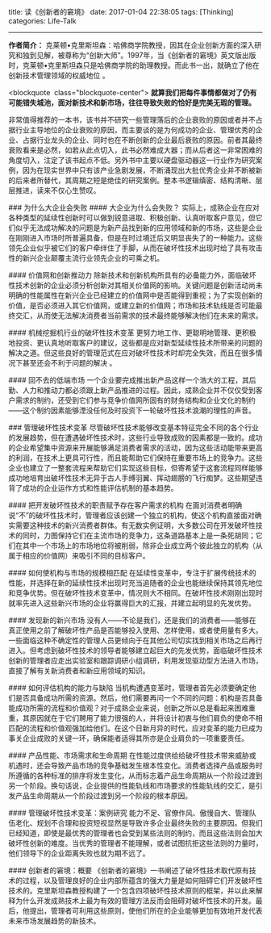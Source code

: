 title: 读《创新者的窘境》
date: 2017-01-04 22:38:05
tags: [Thinking]
categories: Life-Talk

---

**作者简介：** 克莱顿•克里斯坦森：哈佛商学院教授，因其在企业创新方面的深入研究和独到见解，被尊称为“创新大师”。1997年，当《创新者的窘境》英文版出版时，克莱顿•克里斯坦森只是哈佛商学院的助理教授。而此书一出，就确立了他在创新技术管理领域的权威地位 。

<blockquote  class="blockquote-center">
**就算我们把每件事情都做对了仍有可能错失城池，面对新技术和新市场，往往导致失败的恰好是完美无瑕的管理。**
</blockquote>

非常值得推荐的一本书，该书并不研究一些管理落后的企业衰败的原因或者并不占据行业主导地位的企业衰败的原因，而主要谈的是为何成功的企业、管理优秀的企业、占据行业龙头的企业、同时也在不断创新的企业最后衰败的原因。前者其最终衰败看来是必然，如若从此点切入，此书必然难成大器；而从后者这一非常困难的角度切入，注定了该书起点不低。另外书中主要以硬盘驱动器这一行业作为研究案例，因为在现实世界中只有该产业急剧发展，不断涌现出大批优秀企业并不断被新的后来者所替代，其周期之短是绝佳的研究案例。整本书逻辑缜密、结构清晰、层层推进，读来不仅心生赞叹。

### 为什么大企业会失败
#### 大企业为什么会失败？
实际上，成熟企业在应对各种类型的延续性创新时可以做到锐意进取、积极创新、认真听取客户意见，但它们似乎无法成功解决的问题是为新产品找到新的应用领域和新的市场，这些是企业在刚刚进入市场时所普遍具备，但是在时过境迁后又明显丧失了的一种能力。这些领先企业似乎被它们的客户牵绊住了手脚，从而在破坏性技术出现时给了具有攻击性的新兴企业颠覆主流行业领先企业的可乘之机。

#### 价值网和创新推动力
除新技术和创新机构所具有的必备能力外，面临破坏性技术创新的企业必须分析创新对其相关价值网的影响。关键问题是创新活动尚未明确的性能属性在新兴企业已经建立的价值网中是否能得到重视；为了实现创新的价值，是否必须进入其它价值网，或建立新的价值网；市场和技术轨线是否可能最终交汇，从而使无法解决消费者当前需求的技术最终能够解决他们在未来的需求。

#### 机械挖掘机行业的破坏性技术变革
更努力地工作、更聪明地管理、更积极地投资、更认真地听取客户的建议，这些都是应对新型延续性技术所带来的问题的解决之道。但这些良好的管理范式在应对破坏性技术时却完全失效，而且在很多情况下甚至还会不利于问题的解决 。

#### 回不去的低端市场
一个企业要完成推出新产品这样一个浩大的工程，其后勤、人力和推动力都必须跟上新产品推进的过程。因此，成熟企业并不仅仅受到客户需求的制约，还受到它们参与竞争价值网所固有的财务结构和企业文化的制约——这个制约因素能够湮没任何及时投资下一轮破坏性技术浪潮的理性的声音。

### 管理破坏性技术变革
尽管破坏性技术能够改变基本特征完全不同的各个行业的发展趋势，但在遭遇破坏性技术时，这些行业导致成败的因素都是一致的。成功的企业希望集中资源来开展能够满足消费者需求的活动，因为这些活动能带来更高的利润，在技术上更具可行性，而且能帮助它们保持在重要市场上的竞争力。这些企业也建立了一整套流程来帮助它们实现这些目标，但寄希望于这套流程同样能够成功地培育出破坏性技术无异于古人手缚羽翼、挥动翅膀的飞行痴梦。这些期望违背了成功的企业运作方式和性能评估机制的基本趋势。

#### 把开发破坏性技术的职责赋予存在客户需求的机构
在面对消费者明确说“不”的破坏性技术时，管理者应该创建一个独立的机构，使这个机构直接面对确实需要这种技术的新兴消费者群体。有无数实例证明，大多数公司在开发破坏性技术的同时，力图保持它们在主流市场的竞争力，这条道路基本上是一条死胡同；它们在其中一个市场上的市场地位将被削弱，除非企业成立两个彼此独立的机构（从属于相应的价值网）来吸引不同的目标客户。

#### 如何使机构与市场的规模相匹配
在延续性变革中，专注于扩展传统技术的性能，并选择在新的延续性技术出现时充当追随者的企业也能继续保持其领先地位和竞争优势。但在破坏性技术变革中，情况则大不相同。在破坏性技术刚刚出现时就率先进入这些新兴市场的企业将赢得巨大的汇报，并建立起明显的先发优势。

#### 发现新的新兴市场
没有人——不论是我们，还是我们的消费者——能够在真正使用之前了解破坏性产品是否能够投入使用、怎样使用，或者使用量有多大。一些面临这种不确定性的管理人员更倾向于在其他公司切实找到相关市场之后再行进入。但考虑到破坏性技术的领导者能够建立起巨大的先发优势，面临破坏性技术创新的管理者应走出实验室和跟踪调研小组调研，利用发现驱动型方法进入市场，直接了解有关新消费者和新应用领域的知识。

#### 如何评估机构的能力与缺陷
当机构遭遇变革时，管理者首先必须要确定他们是否具备成功所需的资源。然后，他们需要再问一个不同的问题：机构是否具备能成功所需的流程和价值观？对于成熟企业来说，创新之所以总是看起来困难重重，其原因就在于它们聘用了能力很强的人，并将设计初衷与他们肩负的使命不相匹配的流程和价值观强加给他们。在这个日新月异的时代，应对变革的能力已成为事关企业成败的关键一环，确保能者适得其所亦是企业肩负的一项重要责任。

#### 产品性能、市场需求和生命周期
在性能过度供给给破坏性技术带来威胁或机遇时，还会导致产品市场的竞争基础发生根本性变化。消费者选择产品或服务时所遵循的各种标准的排序将发生变化，从而标志着产品生命周期从一个阶段过渡到另一个阶段。换句话说，企业提供的性能轨线和市场要求的性能轨线的交汇，是引发产品生命周期从一个阶段过渡到另一个阶段的根本原因。

#### 管理破坏性技术变革：案例研究
能力不足、官僚作风、傲慢自大、管理队伍老化、规划不合理和投资短视显然是导致许多企业最终失败的主要原因。但我们已经知道，即使是最优秀的管理者也会受到某些法则的制约，而且这些法则会加大破坏性创新的难度。当优秀的管理者不能理解，或者试图抗拒这些法则的力量时，他们领导下的企业距离失败也就为期不远了。

#### 创新者的窘境：概要
《创新者的窘境》一书阐述了破坏性技术取代原有技术的过程，以及管理良好的企业内部所蕴含的强大力量是如何阻碍它们开发破坏性技术的。克里斯坦森教授构建了一个包含四项破坏性技术原则的框架，并以此来解释为什么开发成熟技术上最为有效的管理方法反而会阻碍对破坏性技术的开发。最后，他提出，管理者可利用这些原则，使他们所在的企业能够更加有效地开发代表未来市场发展趋势的新技术。